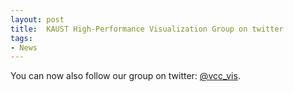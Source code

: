 ```yaml
---
layout: post
title:  KAUST High-Performance Visualization Group on twitter
tags:
- News
---
```

You can now also follow our group on twitter: <a href="https://twitter.com/vcc_vis" target="_blank">@vcc_vis</a>.

